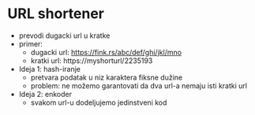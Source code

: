#   URL shortener
-   prevodi dugacki url u kratke
-   primer: 
    -   dugacki url: https://fink.rs/abc/def/ghi/jkl/mno
    -   kratki url:  https://myshorturl/2235193
-   Ideja 1: hash-iranje 
    -   pretvara podatak u niz karaktera fiksne dužine
    -   problem: ne možemo garantovati da dva url-a nemaju isti kratki url
-   Ideja 2: enkoder
    -   svakom url-u dodeljujemo jedinstveni kod


